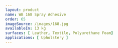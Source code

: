 ```yaml
---
layout: product 
name: WB 168 Spray Adhesive
order: 65
imageSource: /images/168.jpg
availableIn: 13 kg
surfaces: [ Leather, Textile, Polyurethane Foam]
applications: [ Upholstery ]
---
```


